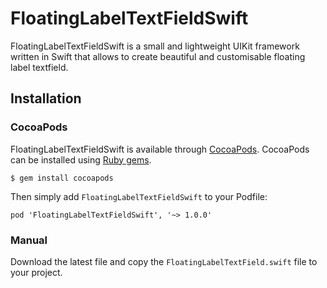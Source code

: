 # FloatingLabelTextFieldSwift

FloatingLabelTextFieldSwift is a small and lightweight UIKit framework written in Swift that allows to create beautiful and customisable floating label textfield.

## Installation

### CocoaPods
FloatingLabelTextFieldSwift is available through [CocoaPods](https://cocoapods.org/). CocoaPods can be installed using [Ruby gems](https://rubygems.org/).
``` 
$ gem install cocoapods
```
Then simply add `FloatingLabelTextFieldSwift` to your Podfile:
```
pod 'FloatingLabelTextFieldSwift', '~> 1.0.0'
```

### Manual
Download the latest file and copy the `FloatingLabelTextField.swift` file to your project.
